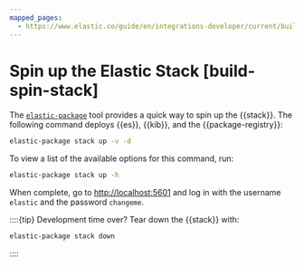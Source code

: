 ```yaml
---
mapped_pages:
  - https://www.elastic.co/guide/en/integrations-developer/current/build-spin-stack.html
---
```


# Spin up the Elastic Stack [build-spin-stack]

The [`elastic-package`](/extend/elastic-package.md) tool provides a quick way to spin up the {{stack}}. The following command deploys {{es}}, {{kib}}, and the {{package-registry}}:

```bash
elastic-package stack up -v -d
```

To view a list of the available options for this command, run:

```bash
elastic-package stack up -h
```

When complete, go to [http://localhost:5601](http://localhost:5601) and log in with the username `elastic` and the password `changeme`.

::::{tip}
Development time over? Tear down the {{stack}} with:

```bash
elastic-package stack down
```

::::
